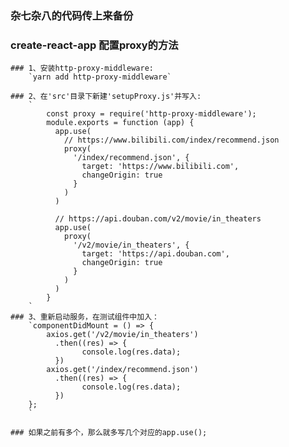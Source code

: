 ### 杂七杂八的代码传上来备份

### create-react-app 配置proxy的方法

	### 1、安装http-proxy-middleware: 
		`yarn add http-proxy-middleware`

	### 2、在'src'目录下新建'setupProxy.js'并写入: 
		`
			const proxy = require('http-proxy-middleware');
			module.exports = function (app) {
			  app.use(
			    // https://www.bilibili.com/index/recommend.json
			    proxy(
			      '/index/recommend.json', {
			        target: 'https://www.bilibili.com',
			        changeOrigin: true
			      }
			    )
			  )

			  // https://api.douban.com/v2/movie/in_theaters
			  app.use(
			    proxy(
			      '/v2/movie/in_theaters', {
			        target: 'https://api.douban.com',
			        changeOrigin: true
			      }
			    )
			  )
			}
		`
	### 3、重新启动服务，在测试组件中加入：
		`componentDidMount = () => {
		    axios.get('/v2/movie/in_theaters')
		      .then((res) => {
		            console.log(res.data);
		      })
		    axios.get('/index/recommend.json')
		      .then((res) => {
		            console.log(res.data);
		      })
		};
		`

	### 如果之前有多个，那么就多写几个对应的app.use();